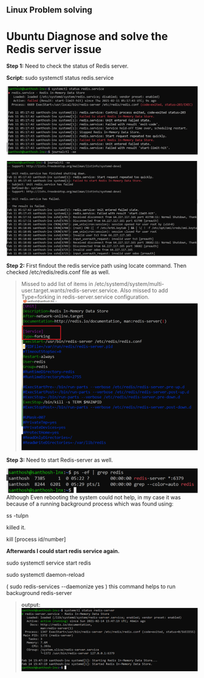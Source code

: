 ## Linux Problem solving

# Ubuntu Diagnose and solve the Redis server issue

**Step 1:** Need to check the status of Redis server.

**Script:** sudo systemctl status redis.service

![](media/21b0a6292a57c7d121a303e65e94eddc.png)

![](media/6b7557a94d0df120e18dcc2d73daa7d7.png)

**Step 2:** First findout the redis service path using locate command. Then checked /etc/redis/redis.conf file as well.
 
>Missed to add list of items in /etc/systemd/system/multi-user.target.wants/redis-server.service. Also missed to add Type=forking in redis-server.service configuration.
![](media/redis-forking.png)


**Step 3:** Need to start Redis-server as well. 

![](media/4cb24028cfc948c68cb1f03cfa1b799e.png)
Although Even rebooting the system could not help, in my case it was because of
a running background process which was found using:

ss -tulpn

killed it.

kill [process id/number]

**Afterwards I could start redis service again.**

sudo systemctl service start redis

sudo systemctl daemon-reload

( sudo redis-services --daemonize yes ) this command helps to run  backuground redis-server

>**output:**
![](media/redis-status.png)
